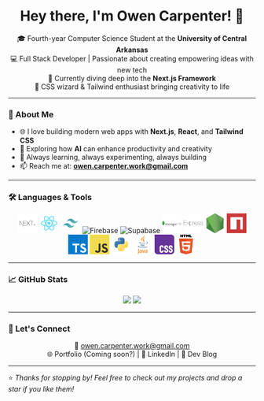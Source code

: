 <h1 align="center">Hey there, I'm Owen Carpenter! 👋</h1>

<p align="center">
  🎓 Fourth-year Computer Science Student at the <strong>University of Central Arkansas</strong> <br />
  💻 Full Stack Developer | Passionate about creating empowering ideas with new tech <br />
  🌱 Currently diving deep into the <strong>Next.js Framework</strong> <br />
  🎨 CSS wizard & Tailwind enthusiast bringing creativity to life
</p>

---

### 🚀 About Me

- 🌐 I love building modern web apps with **Next.js**, **React**, and **Tailwind CSS**
- 🤖 Exploring how **AI** can enhance productivity and creativity
- 🧠 Always learning, always experimenting, always building
- 📫 Reach me at: **owen.carpenter.work@gmail.com**

---

### 🛠️ Languages & Tools

<p align="center">
  <img src="https://raw.githubusercontent.com/github/explore/main/topics/nextjs/nextjs.png" alt="Next.js" width="40"/>
  <img src="https://raw.githubusercontent.com/github/explore/main/topics/react/react.png" alt="React" width="40"/>
  <img src="https://raw.githubusercontent.com/github/explore/main/topics/tailwind/tailwind.png" alt="Tailwind CSS" width="40"/>
  <img src="https://www.vectorlogo.zone/logos/firebase/firebase-icon.svg" alt="Firebase" width="40"/>
  <img src="https://www.vectorlogo.zone/logos/supabase/supabase-icon.svg" alt="Supabase" width="40"/>
  <img src="https://raw.githubusercontent.com/github/explore/main/topics/mongodb/mongodb.png" alt="MongoDB" width="40"/>
  <img src="https://raw.githubusercontent.com/github/explore/main/topics/express/express.png" alt="Express.js" width="40"/>
  <img src="https://raw.githubusercontent.com/github/explore/main/topics/nodejs/nodejs.png" alt="Node.js" width="40"/>
  <img src="https://raw.githubusercontent.com/github/explore/main/topics/npm/npm.png" alt="NPM" width="40"/>
  <img src="https://raw.githubusercontent.com/github/explore/main/topics/typescript/typescript.png" alt="TypeScript" width="40"/>
  <img src="https://raw.githubusercontent.com/github/explore/main/topics/javascript/javascript.png" alt="JavaScript" width="40"/>
  <img src="https://raw.githubusercontent.com/github/explore/main/topics/python/python.png" alt="Python" width="40"/>
  <img src="https://raw.githubusercontent.com/github/explore/main/topics/java/java.png" alt="Java" width="40"/>
  <img src="https://raw.githubusercontent.com/github/explore/main/topics/css/css.png" alt="CSS" width="40"/>
  <img src="https://raw.githubusercontent.com/github/explore/main/topics/html/html.png" alt="HTML5" width="40"/>
</p>

---

### 📈 GitHub Stats

<p align="center">
  <img src="https://github-readme-stats.vercel.app/api?username=owen-carpenter&show_icons=true&theme=radical" width="450"/>
  <img src="https://github-readme-stats.vercel.app/api/top-langs/?username=owen-carpenter&layout=compact&theme=radical" width="380"/>
</p>

---

### 🔗 Let's Connect

<p align="center">
  📧 <a href="mailto:owen.carpenter.work@gmail.com">owen.carpenter.work@gmail.com</a> <br />
  🌐 Portfolio (Coming soon?) | 💼 LinkedIn | 🧠 Dev Blog
</p>

---

⭐ *Thanks for stopping by! Feel free to check out my projects and drop a star if you like them!*

